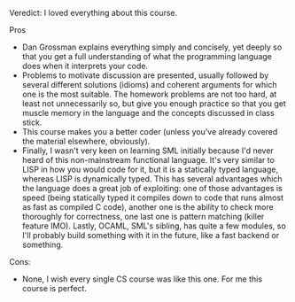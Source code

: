 Veredict: I loved everything about this course. 

Pros
* Dan Grossman explains everything simply and concisely, yet deeply so that you get a full understanding of what the programming language does when it interprets your code. 
* Problems to motivate discussion are presented, usually followed by several different solutions (idioms) and coherent arguments for which one is the most suitable. The homework problems are not too hard, at least not unnecessarily so, but give you enough practice so that you get muscle memory in the language and the concepts discussed in class stick.
* This course makes you a better coder (unless you've already covered the material elsewhere, obviously). 
* Finally, I wasn't very keen on learning SML initially because I'd never heard of this non-mainstream functional language. It's very similar to LISP in how you would code for it, but it is a statically typed language, whereas LISP is dynamically typed. This has several advantages which the language does a great job of exploiting: one of those advantages is speed (being statically typed it compiles down to code that runs almost as fast as compiled C code), another one is the ability to check more thoroughly for correctness, one last one is pattern matching (killer feature IMO). Lastly, OCAML, SML's sibling, has quite a few modules, so I'll probably build something with it in the future, like a fast backend or something.

Cons:
* None, I wish every single CS course was like this one. For me this course is perfect.

